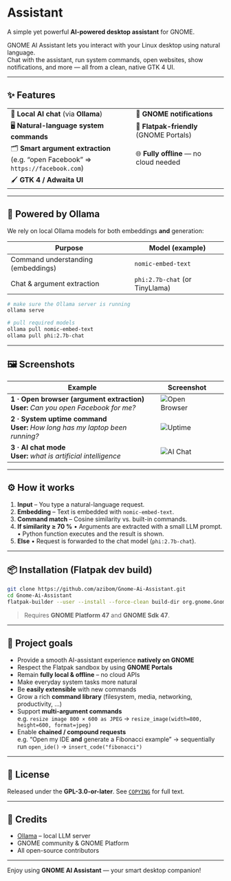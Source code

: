 # Assistant

A simple yet powerful **AI-powered desktop assistant** for GNOME.

GNOME AI Assistant lets you interact with your Linux desktop using natural language.  
Chat with the assistant, run system commands, open websites, show notifications, and more — all from a clean, native GTK 4 UI.

---

## ✨ Features

| | |
|---|---|
| 🧠 **Local AI chat** (via **Ollama**) | 🔔 **GNOME notifications** |
| 🖥️ **Natural-language system commands** | 🔎 **Flatpak-friendly** (GNOME Portals) |
| 🗂️ **Smart argument extraction**<br>(e.g. “open Facebook” ⇒ `https://facebook.com`) | 🌐 **Fully offline** — no cloud needed |
| 🖌️ **GTK 4 / Adwaita UI**  |

---

## 🚀 Powered by Ollama

We rely on local Ollama models for both embeddings **and** generation:

| Purpose | Model (example) |
|---------|-----------------|
| Command understanding (embeddings) | `nomic-embed-text` |
| Chat & argument extraction | `phi:2.7b-chat` (or TinyLlama) |

```bash
# make sure the Ollama server is running
ollama serve

# pull required models
ollama pull nomic-embed-text
ollama pull phi:2.7b-chat
````

---

## 🖼️ Screenshots

| Example                                                                                                                                                                                      | Screenshot                                                                                          |                                                   |
| -------------------------------------------------------------------------------------------------------------------------------------------------------------------------------------------- | --------------------------------------------------------------------------------------------------- | ------------------------------------------------- |
| **1 · Open browser (argument extraction)**<br>**User:** *Can you open Facebook for me?*<br>                                                       | ![Open Browser](docs/screenshots/Screenshot1.png) |
| **2 · System uptime command**<br>**User:** *How long has my laptop been running?*                                        | ![Uptime](docs/screenshots/Screenshot2.png)                                                         |                                                   |
| **3 · AI chat mode**<br>**User:** *what is artificial intelligence*<br> | ![AI Chat](docs/screenshots/Screenshot3.png)                                                        |                                                   |

---

## ⚙️ How it works

1. **Input** – You type a natural-language request.
2. **Embedding** – Text is embedded with `nomic-embed-text`.
3. **Command match** – Cosine similarity vs. built-in commands.
4. **If similarity ≥ 70 %**
   • Arguments are extracted with a small LLM prompt.
   • Python function executes and the result is shown.
5. **Else**
   • Request is forwarded to the chat model (`phi:2.7b-chat`).
---

## 📦 Installation (Flatpak dev build)

```bash
git clone https://github.com/azibom/Gnome-Ai-Assistant.git
cd Gnome-Ai-Assistant
flatpak-builder --user --install --force-clean build-dir org.gnome.GnomeAiAssistant.json
```

> Requires **GNOME Platform 47** and **GNOME Sdk 47**.

---

## 🎯 Project goals

* Provide a smooth AI-assistant experience **natively on GNOME**
* Respect the Flatpak sandbox by using **GNOME Portals**
* Remain **fully local & offline** – no cloud APIs
* Make everyday system tasks more natural
* Be **easily extensible** with new commands
* Grow a rich **command library** (filesystem, media, networking, productivity, …)
* Support **multi-argument commands**  
  e.g. `resize image 800 × 600 as JPEG` → `resize_image(width=800, height=600, format=jpeg)`
* Enable **chained / compound requests**  
  e.g. “Open my IDE **and** generate a Fibonacci example” → sequentially run `open_ide()` → `insert_code("fibonacci")`


---

## 📝 License

Released under the **GPL-3.0-or-later**.
See [`COPYING`](COPYING) for full text.

---

## 🙏 Credits

* [Ollama](https://ollama.com/) – local LLM server
* GNOME community & GNOME Platform
* All open-source contributors

---

Enjoy using **GNOME AI Assistant** — your smart desktop companion!
